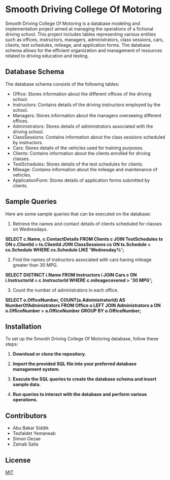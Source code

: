 
# Smooth Driving College Of Motoring

Smooth Driving College Of Motoring is a database modeling and implementation project aimed at managing the operations of a fictional driving school. This project includes tables representing various entities such as offices, instructors, managers, administrators, class sessions, cars, clients, test schedules, mileage, and application forms. The database schema allows for the efficient organization and management of resources related to driving education and testing.


## Database Schema

The database schema consists of the following tables:

- Office: Stores information about the different offices of the driving school.
- Instructors: Contains details of the driving instructors employed by the school.
- Managers: Stores information about the managers overseeing different offices.
- Administrators: Stores details of administrators associated with the driving school.
- ClassSessions: Contains information about the class sessions scheduled by instructors.
- Cars: Stores details of the vehicles used for training purposes.
- Clients: Contains information about the clients enrolled for driving classes.
- TestSchedules: Stores details of the test schedules for clients.
- Mileage: Contains information about the mileage and maintenance of vehicles.
- ApplicationForm: Stores details of application forms submitted by clients.
## Sample Queries

Here are some sample queries that can be executed on the database:

1. Retrieve the names and contact details of clients scheduled for classes on Wednesdays.

**SELECT c.Name, c.ContactDetails
FROM Clients c
JOIN TestSchedules ts ON c.ClientId = ts.ClientId
JOIN ClassSessions cs ON ts.Schedule = cs.Schedule
WHERE cs.Schedule LIKE 'Wednesday%';**

2. Find the names of instructors associated with cars having mileage greater than 30 MPG.

**SELECT DISTINCT i.Name
FROM Instructors i JOIN Cars c 
ON i.InstructorId = c.InstructorId
WHERE c.mileagecovered > '30 MPG';**

3. Count the number of administrators in each office.

**SELECT o.OfficeNumber, COUNT(a.AdministratorId) AS NumberOfAdministrators
FROM Office o LEFT JOIN Administrators a 
ON o.OfficeNumber = a.OfficeNumber
GROUP BY o.OfficeNumber;**
## Installation

To set up the Smooth Driving College Of Motoring database, follow these steps:

1. **Download or clone the repository.**

2. **Import the provided SQL file into your preferred database management system.**

3. **Execute the SQL queries to create the database schema and insert sample data.**

4. **Run queries to interact with the database and perform various operations.**
## Contributors

- Abu Bakar Siddik
- Tesfaldet Yemaneab
- Simon Gezae
- Zainab Salia

## License

[MIT](https://choosealicense.com/licenses/mit/)

